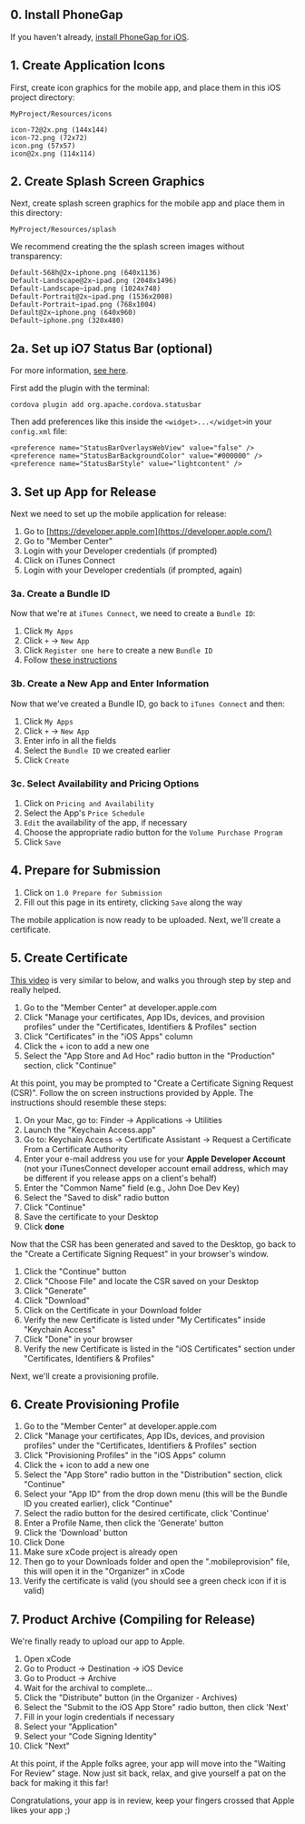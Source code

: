 ## 0. Install PhoneGap

If you haven't already, [install PhoneGap for iOS](../Preparing_PhoneGap/Installing_PhoneGap).

## 1. Create Application Icons

First, create icon graphics for the mobile app, and place them in this iOS project directory:

`MyProject/Resources/icons`

    icon-72@2x.png (144x144)
    icon-72.png (72x72)
    icon.png (57x57)
    icon@2x.png (114x114)

## 2. Create Splash Screen Graphics

Next, create splash screen graphics for the mobile app and place them in this directory:

`MyProject/Resources/splash`

We recommend creating the the splash screen images without transparency:

    Default-568h@2x~iphone.png (640x1136)
    Default-Landscape@2x~ipad.png (2048x1496)
    Default-Landscape~ipad.png (1024x748)
    Default-Portrait@2x~ipad.png (1536x2008)
    Default-Portrait~ipad.png (768x1004)
    Default@2x~iphone.png (640x960)
    Default~iphone.png (320x480)
    
## 2a. Set up iO7 Status Bar (optional)

For more information, [see here](http://devgirl.org/2014/07/31/phonegap-developers-guid/).

First add the plugin with the terminal:

`cordova plugin add org.apache.cordova.statusbar`

Then add preferences like this inside the `<widget>...</widget>`in your
`config.xml` file:

```
<preference name="StatusBarOverlaysWebView" value="false" /> 
<preference name="StatusBarBackgroundColor" value="#000000" />
<preference name="StatusBarStyle" value="lightcontent" />
```

## 3. Set up App for Release

Next we need to set up the mobile application for release:

1. Go to [https://developer.apple.com](https://developer.apple.com/)
2. Go to "Member Center"
3. Login with your Developer credentials (if prompted)
4. Click on iTunes Connect
5. Login with your Developer credentials (if prompted, again)

### 3a. Create a Bundle ID

Now that we're at `iTunes Connect`, we need to create a `Bundle ID`:

1. Click `My Apps`
2. Click `+` -> `New App`
3. Click `Register one here` to create a new `Bundle ID`
4. Follow [these instructions](Publishing_an_App_for_iOS/Registering_a_new_Bundle_ID)

### 3b. Create a New App and Enter Information

Now that we've created a Bundle ID, go back to `iTunes Connect` and then:

1. Click `My Apps`
2. Click `+` -> `New App`
3. Enter info in all the fields
7. Select the `Bundle ID` we created earlier
8. Click `Create`

### 3c. Select Availability and Pricing Options

1. Click on `Pricing and Availability`
2. Select the App's `Price Schedule`
3. `Edit` the availability of the app, if necessary
4. Choose the appropriate radio button for the `Volume Purchase Program`
5. Click `Save`

## 4. Prepare for Submission

1. Click on `1.0 Prepare for Submission`
2. Fill out this page in its entirety, clicking `Save` along the way

The mobile application is now ready to be uploaded. Next, we'll create a certificate.

## 5. Create Certificate

[This video](http://www.youtube.com/watch?v=rRlOdp4uZoo) is very similar to below, and walks you through step by step and really helped.

1. Go to the "Member Center" at developer.apple.com
2. Click "Manage your certificates, App IDs, devices, and provision profiles" under the "Certificates, Identifiers & Profiles" section
3. Click "Certificates" in the "iOS Apps" column
4. Click the + icon to add a new one
5. Select the "App Store and Ad Hoc" radio button in the "Production" section, click "Continue"

At this point, you may be prompted to "Create a Certificate Signing Request (CSR)". Follow the on screen instructions provided by Apple. The instructions should resemble these steps:

1. On your Mac, go to: Finder -> Applications -> Utilities
2. Launch the "Keychain Access.app"
3. Go to: Keychain Access -> Certificate Assistant -> Request a Certificate From a Certificate Authority
4. Enter your e-mail address you use for your **Apple Developer Account** (not your iTunesConnect developer account email address, which may be different if you release apps on a client's behalf)
5. Enter the "Common Name" field (e.g., John Doe Dev Key)
6. Select the "Saved to disk" radio button
7. Click "Continue"
8. Save the certificate to your Desktop
9. Click **done**

Now that the CSR has been generated and saved to the Desktop, go back to the "Create a Certificate Signing Request" in your browser's window.

1. Click the "Continue" button
2. Click "Choose File" and locate the CSR saved on your Desktop
3. Click "Generate"
4. Click "Download"
5. Click on the Certificate in your Download folder
6. Verify the new Certificate is listed under "My Certificates" inside "Keychain Access"
7. Click "Done" in your browser
8. Verify the new Certificate is listed in the "iOS Certificates" section under "Certificates, Identifiers & Profiles"

Next, we'll create a provisioning profile.

## 6. Create Provisioning Profile

1. Go to the "Member Center" at developer.apple.com
2. Click "Manage your certificates, App IDs, devices, and provision profiles" under the "Certificates, Identifiers & Profiles" section
3. Click "Provisioning Profiles" in the "iOS Apps" column
4. Click the + icon to add a new one
5. Select the "App Store" radio button in the "Distribution" section, click "Continue"
6. Select your "App ID" from the drop down menu (this will be the Bundle ID you created earlier), click "Continue"
7. Select the radio button for the desired certificate, click 'Continue'
8. Enter a Profile Name, then click the 'Generate' button
9. Click the 'Download' button
10. Click Done
11. Make sure xCode project is already open
12. Then go to your Downloads folder and open the ".mobileprovision" file, this will open it in the "Organizer" in xCode
13. Verify the certificate is valid (you should see a green check icon if it is valid)

## 7. Product Archive (Compiling for Release)

We're finally ready to upload our app to Apple.

1. Open xCode
2. Go to Product -> Destination -> iOS Device
4. Go to Product -> Archive
5. Wait for the archival to complete...
6. Click the "Distribute" button (in the Organizer - Archives)
7. Select the "Submit to the iOS App Store" radio button, then click 'Next'
8. Fill in your login credentials if necessary
9. Select your "Application"
10. Select your "Code Signing Identity"
11. Click "Next"

At this point, if the Apple folks agree, your app will move into the "Waiting For Review" stage. Now just sit back, relax, and give yourself a pat on the back for making it this far!

Congratulations, your app is in review, keep your fingers crossed that Apple likes your app ;)
